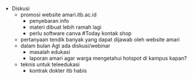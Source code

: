 - Diskusi
	- promosi website amari.itb.ac.id
		- penyebaran info
		- materi dibuat lebih ramah lagi
		- perlu software canva #Today kontak shop
	- pertanyaan tendik banyak yang dapat dijawab oleh website amari
	- dalam bulan Agt ada diskusi/webinar
		- masalah edukasi
		- laporan amari agar warga mengetahui hotspot di kampus
		  kapan?
	- teknis untuk teleedukasi
		- kontrak dokter itb habis